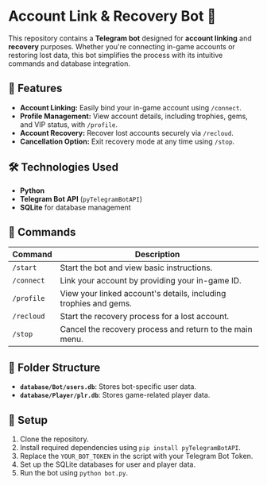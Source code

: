 # Account Link & Recovery Bot 🤖  

This repository contains a **Telegram bot** designed for **account linking** and **recovery** purposes. Whether you're connecting in-game accounts or restoring lost data, this bot simplifies the process with its intuitive commands and database integration.  

## 🚀 Features  
- **Account Linking:** Easily bind your in-game account using `/connect`.  
- **Profile Management:** View account details, including trophies, gems, and VIP status, with `/profile`.  
- **Account Recovery:** Recover lost accounts securely via `/recloud`.  
- **Cancellation Option:** Exit recovery mode at any time using `/stop`.  

## 🛠️ Technologies Used  
- **Python**  
- **Telegram Bot API** (`pyTelegramBotAPI`)  
- **SQLite** for database management  

## 📜 Commands  
| Command       | Description                                                                 |
|---------------|-----------------------------------------------------------------------------|
| `/start`      | Start the bot and view basic instructions.                                  |
| `/connect`    | Link your account by providing your in-game ID.                            |
| `/profile`    | View your linked account's details, including trophies and gems.           |
| `/recloud`    | Start the recovery process for a lost account.                             |
| `/stop`       | Cancel the recovery process and return to the main menu.                   |

## 📂 Folder Structure  
- **`database/Bot/users.db`**: Stores bot-specific user data.  
- **`database/Player/plr.db`**: Stores game-related player data.  

## 📝 Setup  
1. Clone the repository.  
2. Install required dependencies using `pip install pyTelegramBotAPI`.  
3. Replace the `YOUR_BOT_TOKEN` in the script with your Telegram Bot Token.  
4. Set up the SQLite databases for user and player data.  
5. Run the bot using `python bot.py`.
